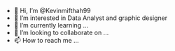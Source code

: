 - 👋 Hi, I’m @Kevinmifthah99
- 👀 I’m interested in Data Analyst and graphic designer
- 🌱 I’m currently learning ...
- 💞️ I’m looking to collaborate on ...
- 📫 How to reach me ...

<!---
Kevinmifthah99/Kevinmifthah99 is a ✨ special ✨ repository because its `README.md` (this file) appears on your GitHub profile.
You can click the Preview link to take a look at your changes.
--->
